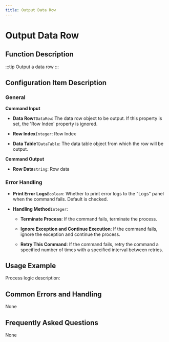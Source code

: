 ```yaml
---
title: Output Data Row
---
```


# Output Data Row

## Function Description

:::tip 
Output a data row
:::

## Configuration Item Description

### General

**Command Input**

- **Data Row**`TDataRow`: The data row object to be output. If this property is set, the 'Row Index' property is ignored.

- **Row Index**`Integer`: Row Index

- **Data Table**`TDataTable`: The data table object from which the row will be output.


**Command Output**

- **Row Data**`string`: Row data


### Error Handling

- **Print Error Logs**`Boolean`: Whether to print error logs to the "Logs" panel when the command fails. Default is checked. 

- **Handling Method**`Integer`:

    - **Terminate Process**: If the command fails, terminate the process.

    - **Ignore Exception and Continue Execution**: If the command fails, ignore the exception and continue the process.

    - **Retry This Command**: If the command fails, retry the command a specified number of times with a specified interval between retries.

## Usage Example

Process logic description:

## Common Errors and Handling

None

## Frequently Asked Questions

None

